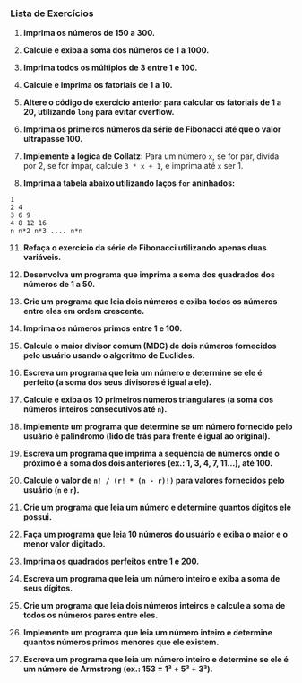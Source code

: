 ### Lista de Exercícios 

1. **Imprima os números de 150 a 300.**


2. **Calcule e exiba a soma dos números de 1 a 1000.**
   

4. **Imprima todos os múltiplos de 3 entre 1 e 100.**
   

6. **Calcule e imprima os fatoriais de 1 a 10.**
   

8. **Altere o código do exercício anterior para calcular os fatoriais de 1 a 20, utilizando `long` para evitar overflow.**

9. **Imprima os primeiros números da série de Fibonacci até que o valor ultrapasse 100.**

10. **Implemente a lógica de Collatz:** Para um número `x`, se for par, divida por 2, se for ímpar, calcule `3 * x + 1`, e imprima até `x` ser 1.

11. **Imprima a tabela abaixo utilizando laços `for` aninhados:**
   ```
   1
   2 4
   3 6 9
   4 8 12 16
   n n*2 n*3 .... n*n
   ```

11. **Refaça o exercício da série de Fibonacci utilizando apenas duas variáveis.**

12. **Desenvolva um programa que imprima a soma dos quadrados dos números de 1 a 50.**

13. **Crie um programa que leia dois números e exiba todos os números entre eles em ordem crescente.**

14. **Imprima os números primos entre 1 e 100.**

15. **Calcule o maior divisor comum (MDC) de dois números fornecidos pelo usuário usando o algoritmo de Euclides.**

16. **Escreva um programa que leia um número e determine se ele é perfeito (a soma dos seus divisores é igual a ele).**

17. **Calcule e exiba os 10 primeiros números triangulares (a soma dos números inteiros consecutivos até `n`).**

18. **Implemente um programa que determine se um número fornecido pelo usuário é palíndromo (lido de trás para frente é igual ao original).**

19. **Escreva um programa que imprima a sequência de números onde o próximo é a soma dos dois anteriores (ex.: 1, 3, 4, 7, 11...), até 100.**

20. **Calcule o valor de `n! / (r! * (n - r)!)` para valores fornecidos pelo usuário (`n` e `r`).**

21. **Crie um programa que leia um número e determine quantos dígitos ele possui.**

22. **Faça um programa que leia 10 números do usuário e exiba o maior e o menor valor digitado.**

23. **Imprima os quadrados perfeitos entre 1 e 200.**

24. **Escreva um programa que leia um número inteiro e exiba a soma de seus dígitos.**

25. **Crie um programa que leia dois números inteiros e calcule a soma de todos os números pares entre eles.**

26. **Implemente um programa que leia um número inteiro e determine quantos números primos menores que ele existem.**

27. **Escreva um programa que leia um número inteiro e determine se ele é um número de Armstrong (ex.: 153 = 1³ + 5³ + 3³).**


